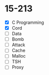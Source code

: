 # 15-213

- [x] C Programming
- [x] Cord
- [ ] Data
- [ ] Bomb
- [ ] Attack
- [ ] Cache
- [ ] Malloc
- [ ] TSH
- [ ] Proxy